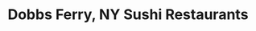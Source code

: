 ---
layout: city
title: Dobbs Ferry, NY Sushi Restaurants
permalink: /new-york/dobbs-ferry/
stateAbbr: NY
stateName: New York
cityName: Dobbs Ferry
---